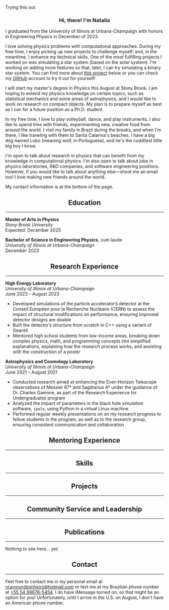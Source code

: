 <!----------------------------------- INTRO ----------------------------------->
Trying this out.

<h3 style="text-align:center">Hi, there! I'm Natalia</h3>

I graduated from the University of Illinois at
Urbana-Champaign with honors in Engineering Physics in December of 2023.

I love solving physics problems with computational approaches. During my free
time, I enjoy picking up new projects to challenge myself; and, in the meantime,
I enhance my technical skills.
One of the most fulfilling projects I worked on was simulating a star system
(based on the solar system). I'm working on adding more features so that, later,
I can try simulating a binary star system. You can find more about
[this project](https://github.com/nraymundipinheiro/star-system-simulator)
below or you can check my [GitHub](https://github.com/nraymundipinheiro) account
to try it out for yourself!

I will start my master's degree in Physics this August at Stony Brook.
I am hoping to extend my physics knowledge on certain topics, such as
statistical mechanics and some areas of astrophysics, and I would like to
work on research on compact objects. My plan is to prepare myself as best as I
can for a future position as a Ph.D. student.

In my free time, I love to play volleyball, dance, and play instruments. I also
like to spend time with friends, experimenting new, creative food from around
the world. I visit my family in Brazil during the breaks, and when I'm there,
I like traveling with them to Santa Catarina's beaches. I have a big dog
named Lobo (meaning wolf, in Portuguese), and he's the cuddliest little big boy
I know.

I'm open to talk about research in physics that can benefit from my knowledge in
computational physics. I'm also open to talk about jobs in physics laboratories,
R&D companies, and software engineering positions.
However, if you would like to talk about anything else&mdash;shoot me an email
too! I love making new friends around the world.

My contact information is at the bottom of the page.


<!--------------------------------- EDUCATION --------------------------------->

<div class="container">
    <div style="text-align:center">
        <h2>Education</h2>
        <hr>
    </div>
</div>


<b>Master of Arts in Physics</b> <br>
<i>Stony Brook University</i><br>
Expected: December 2025

<b>Bachelor of Science in Engineering Physics</b>, cum laude <br>
<i>University of Illinois at Urbana-Champaign</i><br>
December 2023

<!---------------------------- RESEARCH EXPERIENCE ---------------------------->

<div class="container">
    <div style="text-align:center">
        <h2>Research Experience</h2>
        <hr>
    </div>
</div>


<b>High Energy Laboratory</b><br>
<i>University of Illinois at Urbana-Champaign</i><br>
June 2023 &ndash; August 2023
- Developed simulations of the particle accelerator’s detector at the Conseil Européen pour la Recherche Nucléaire (CERN) to assess the impact of structural modifications on performance, ensuring improved detector designs are doable
- Built the detector’s structure from scratch in C++ using a variant of Geant4
- Mentored high school students from low-income areas, breaking down complex physics, math, and programming concepts into simplified explanations, explaining how the research process works, and assisting with the construction of a poster

<b>Astrophysics and Cosmology Laboratory</b><br>
<i>University of Illinois at Urbana-Champaign</i><br>
June 2021 &ndash; August 2021
- Conducted research aimed at enhancing the Even Horizon Telescope observations of Messier 87* and Sagittarius A* under the guidance of Dr. Charles Gammie, as part of the Research Experience for Undergraduates program
- Analyzed the impact of parameters in the black hole simulation software, `ipole`, using Python in a virtual Linux machine
- Performed regular weekly presentations on on my research progress to fellow students in the program, as well as to the research group, ensuring consistent communication and collaboration

<!--------------------------- MENTORING EXPERIENCE ---------------------------->

<div class="container">
    <div style="text-align:center">
        <h2>Mentoring Experience</h2>
        <hr>
    </div>
</div>


<!---------------------------------- SKILLS ----------------------------------->

<div class="container">
    <div style="text-align:center">
        <h2>Skills</h2>
        <hr>
    </div>
</div>


<!--------------------------------- PROJECTS ---------------------------------->

<div class="container">
    <div style="text-align:center">
        <h2>Projects</h2>
        <hr>
    </div>
</div>


<!--------------------- COMMUNITY SERVICE & LEADERSHIP ------------------------>

<div class="container">
    <div style="text-align:center">
        <h2>Community Service and Leadership</h2>
        <hr>
    </div>
</div>


<!------------------------------ PUBLICATIONS --------------------------------->

<div class="container">
    <div style="text-align:center">
        <h2>Publications</h2>
        <hr>
    </div>
</div>


Nothing to see here... <i>yet</i>.


<!--------------------------------- CONTACT ----------------------------------->

<div class="container">
    <div style="text-align:center">
        <h2>Contact</h2>
        <hr>
    </div>
</div>


Feel free to contact me in my personal email at [nraymundipinheiro@hotmail.com](mailto:nraymundipinheiro@hotmail.com) or text me at my Brazilian phone number
at [+55 54 99676-5454](tel:5554996765454). I do have iMessage turned on, so that
might be an option for you! Unfortunately, until I arrive in the U.S. on August,
I don't have an American phone number.